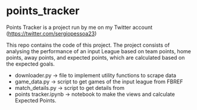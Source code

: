 # points_tracker
Points Tracker is a project run by me on my Twitter account (https://twitter.com/sergiopessoa23)

This repo contains the code of this project. The project consists of analysing the performance of an input League based on team points, home points, away points, and expected points, which are calculated based on the expected goals.

- downloader.py -> file to implement utility functions to scrape data
- game_data.py -> script to get games of the input league from FBREF
- match_details.py -> script to get details from
- points tracker.ipynb -> notebook to make the views and calculate Expected Points.

  
